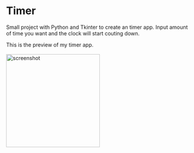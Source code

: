 # Timer
Small project with Python and Tkinter to create an timer app. Input amount of time you want and the clock will start couting down.

This is the preview of my timer app. <br><br>
<img width="253" alt="screenshot" src="https://user-images.githubusercontent.com/69473375/133963598-93c02aa0-c2ca-4acc-a32d-09846165cdfc.PNG">


